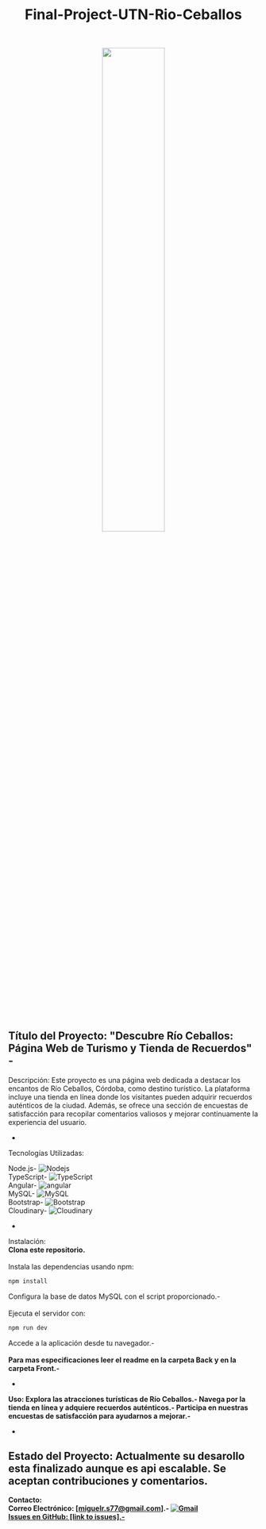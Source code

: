 
<h1 align="center"> Final-Project-UTN-Rio-Ceballos  </h1>
<br>
<p align="center">
  <img width="50%"
  src= "https://hotelesygastronomiacordoba.com/wp-content/uploads/2023/01/Rio-Ceballos.jpg" />
</p>


Título del Proyecto:
"Descubre Río Ceballos: Página Web de Turismo y Tienda de Recuerdos" - 
-
Descripción:
Este proyecto es una página web dedicada a destacar los encantos de Río Ceballos, Córdoba, como destino turístico. La plataforma incluye una tienda en línea donde los visitantes pueden adquirir recuerdos auténticos de la ciudad. Además, se ofrece una sección de encuestas de satisfacción para recopilar comentarios valiosos y mejorar continuamente la experiencia del usuario.

-

Tecnologías Utilizadas:<br>

Node.js-     <img alt="Nodejs" src="https://img.shields.io/badge/-Nodejs-43853d?style=flat-square&logo=Node.js&logoColor=white" /> <br>
TypeScript-  <img alt="TypeScript" src="https://img.shields.io/badge/-TypeScript-007ACC?style=flat-square&logo=typescript&logoColor=white" /> <br>
Angular-     <img alt="angular" src="https://img.shields.io/badge/-Angular-DD0031?style=flat-square&logo=angular&logoColor=white" /> <br>
MySQL-       <img alt="MySQL" src="https://img.shields.io/badge/-MySQL-45b8d8?style=flat-square&logo=react&logoColor=white" /> <br>
Bootstrap-   <img alt="Bootstrap" src="https://img.shields.io/badge/-Bootstrap-DD0031?style=flat-square&logo=angular&logoColor=white" /> <br>
Cloudinary-  <img alt="Cloudinary" src="https://img.shields.io/badge/-Cloudinary-DD0031?style=flat-square&logo=angular&logoColor=white" /> <br>

-
Instalación:<br>
<b>Clona este repositorio.</b> <br>
<br>
Instala las dependencias usando npm: <br>
<!--START_SECTION:waka-->

```txt
npm install
```

<!--END_SECTION:waka-->

Configura la base de datos MySQL con el script proporcionado.-<br>
<br>
Ejecuta el servidor con:<br>
```txt
npm run dev
```

<!--END_SECTION:waka-->

Accede a la aplicación desde tu navegador.-<br>
<br>
<B>Para mas especificaciones leer el readme en la carpeta Back y en la carpeta Front.-<B> <br>


-
Uso:
Explora las atracciones turísticas de Río Ceballos.-
Navega por la tienda en línea y adquiere recuerdos auténticos.-
Participa en nuestras encuestas de satisfacción para ayudarnos a mejorar.-

-
Estado del Proyecto:
Actualmente su desarollo esta finalizado aunque es api escalable. Se aceptan contribuciones y comentarios.
-
Contacto: <br>
Correo Electrónico: [miguelr.s77@gmail.com].- <a href="mailto:miguelr.s77@gmail.com"><img  alt="Gmail" src="https://img.shields.io/badge/Gmail-D14836?style=for-the-badge&logo=gmail&logoColor=white" /><br>
Issues en GitHub: [link to issues].-<br>


